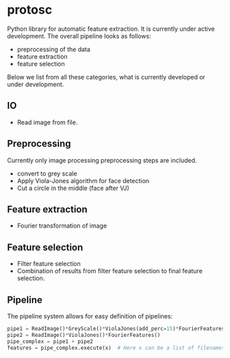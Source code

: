 # protosc

Python library for automatic feature extraction. It is currently under active development. The overall pipeline looks as follows:

- preprocessing of the data
- feature extraction
- feature selection

Below we list from all these categories, what is currently developed or under development.

## IO

- Read image from file.

## Preprocessing

Currently only image processing preprocessing steps are included.

- convert to grey scale
- Apply Viola-Jones algorithm for face detection
- Cut a circle in the middle (face after VJ)


## Feature extraction

- Fourier transformation of image


## Feature selection

- Filter feature selection
- Combination of results from filter feature selection to final feature selection.

## Pipeline

The pipeline system allows for easy definition of pipelines:

```python
pipe1 = ReadImage()*GreyScale()*ViolaJones(add_perc=15)*FourierFeatures()
pipe2 = ReadImage()*ViolaJones()*FourierFeatures()
pipe_complex = pipe1 + pipe2
features = pipe_complex.execute(x)  # Here x can be a list of filenames
```